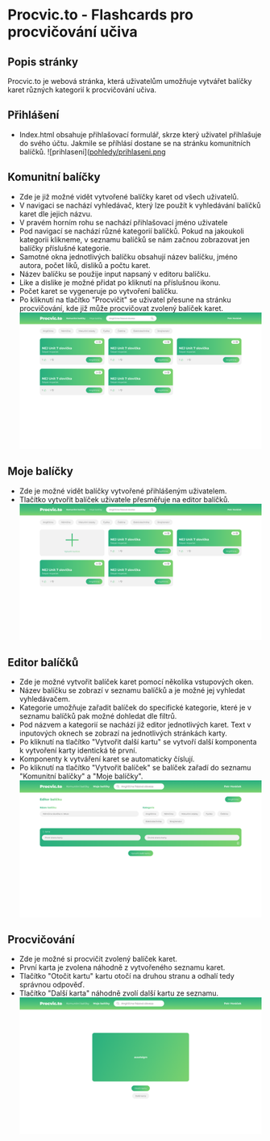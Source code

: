 ﻿# Procvic.to - Flashcards pro procvičování učiva
 
## Popis stránky
Procvic.to je webová stránka, která uživatelům umožňuje vytvářet balíčky karet různých kategorií k procvičování učiva. 

## Přihlášení
- Index.html obsahuje přihlašovací formulář, skrze který uživatel přihlašuje do svého účtu. Jakmile se příhlásí dostane se na stránku komunitních balíčků.
![prihlaseni]([pohledy/prihlaseni.png](https://github.com/pslib-cz/2023-l4-web-mockupapp-DominikLazna/blob/main/pohledy/prihlaseni.png)

## Komunitní balíčky
- Zde je již možné vidět vytvořené balíčky karet od všech uživatelů.
- V navigaci se nachází vyhledávač, který lze použít k vyhledávání balíčků karet dle jejich názvu.
- V pravém horním rohu se nachází přihlašovací jméno uživatele
- Pod navigací se nachází různé kategorií balíčků. Pokud na jakoukoli kategorii klikneme, v seznamu balíčků se nám začnou zobrazovat jen balíčky příslušné kategorie.
- Samotné okna jednotlivých balíčku obsahují název balíčku, jméno autora, počet liků, disliků a počtu karet.
- Název balíčku se použije input napsaný v editoru balíčku.
- Like a dislike je možné přidat po kliknutí na příslušnou ikonu.
- Počet karet se vygeneruje po vytvoření balíčku.
- Po kliknutí na tlačítko "Procvičit" se uživatel přesune na stránku procvičování, kde již může procvičovat zvolený balíček karet.
![komunitni balicky](https://github.com/pslib-cz/2023-l4-web-mockupapp-DominikLazna/blob/main/pohledy/komunitniBalicky.png)

## Moje balíčky
- Zde je možné vidět balíčky vytvořené přihlášeným uživatelem.
- Tlačítko vytvořit balíček uživatele přesměřuje na editor balíčků.
![moje balicky](https://github.com/pslib-cz/2023-l4-web-mockupapp-DominikLazna/blob/main/pohledy/mojeBalicky.png)

## Editor balíčků
- Zde je možné vytvořit balíček karet pomocí několika vstupových oken.
- Název balíčku se zobrazí v seznamu balíčků a je možné jej vyhledat vyhledávačem.
- Kategorie umožňuje zařadit balíček do specifické kategorie, které je v seznamu balíčků pak možné dohledat dle filtrů.
- Pod názvem a kategorií se nachází již editor jednotlivých karet. Text v inputových oknech se zobrazí na jednotlivých stránkách karty.
- Po kliknutí na tlačítko "Vytvořit další kartu" se vytvoří další komponenta k vytvoření karty identická té první.
- Komponenty k vytváření karet se automaticky číslují.
- Po kliknutí na tlačítko "Vytvořit balíček" se balíček zařadí do seznamu "Komunitní balíčky" a "Moje balíčky".
![editor balicku](https://github.com/pslib-cz/2023-l4-web-mockupapp-DominikLazna/blob/main/pohledy/editorBalicku.png)

## Procvičování
- Zde je možné si procvičit zvolený balíček karet.
- První karta je zvolena náhodně z vytvořeného seznamu karet.
- Tlačítko "Otočit kartu" kartu otočí na druhou stranu a odhalí tedy správnou odpověď.
- Tlačítko "Další karta" náhodně zvolí další kartu ze seznamu.
![procvicovani](https://github.com/pslib-cz/2023-l4-web-mockupapp-DominikLazna/blob/main/pohledy/procvicovani.png)
